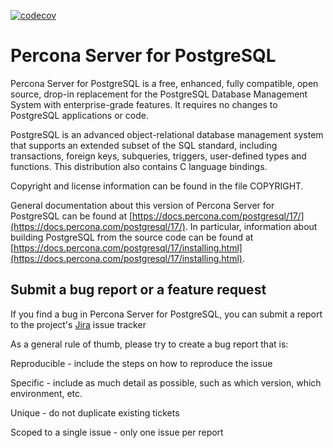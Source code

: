 [![codecov](https://codecov.io/github/percona/postgres/graph/badge.svg?token=Wow78BMYdP)](https://codecov.io/github/percona/postgres)

Percona Server for PostgreSQL
=============================

Percona Server for PostgreSQL is a free, enhanced, fully compatible, 
open source, drop-in replacement for the PostgreSQL Database Management 
System with enterprise-grade features.
It requires no changes to PostgreSQL applications or code.

PostgreSQL is an advanced object-relational database management system
that supports an extended subset of the SQL standard, including
transactions, foreign keys, subqueries, triggers, user-defined types
and functions.  This distribution also contains C language bindings.

Copyright and license information can be found in the file COPYRIGHT.

General documentation about this version of Percona Server for PostgreSQL can be found at
[https://docs.percona.com/postgresql/17/](https://docs.percona.com/postgresql/17/).  In particular, information
about building PostgreSQL from the source code can be found at
[https://docs.percona.com/postgresql/17/installing.html](https://docs.percona.com/postgresql/17/installing.html).

Submit a bug report or a feature request
---

If you find a bug in Percona Server for PostgreSQL, you can submit a report to the project's 
[Jira](https://perconadev.atlassian.net/jira/software/c/projects/PG/issues) issue tracker

As a general rule of thumb, please try to create a bug report that is:

Reproducible - include the steps on how to reproduce the issue

Specific - include as much detail as possible, such as which version, which environment, etc.

Unique - do not duplicate existing tickets

Scoped to a single issue - only one issue per report

